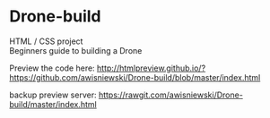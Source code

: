 # Drone-build
HTML / CSS project    
Beginners guide to building a Drone

Preview the code here:
http://htmlpreview.github.io/?https://github.com/awisniewski/Drone-build/blob/master/index.html

backup preview server:
https://rawgit.com/awisniewski/Drone-build/master/index.html
